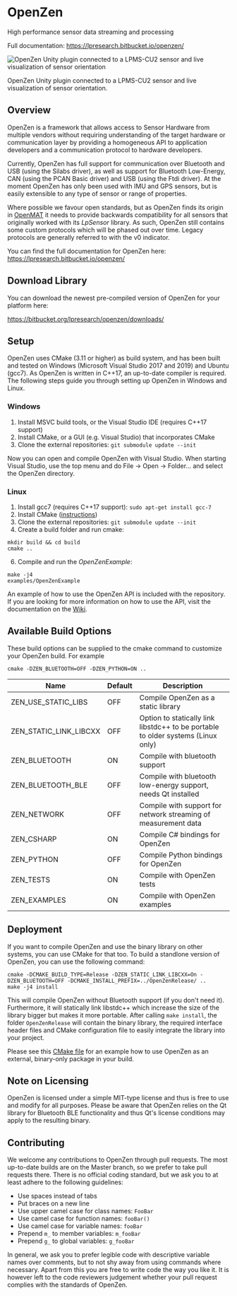 # OpenZen

High performance sensor data streaming and processing

Full documentation: <https://lpresearch.bitbucket.io/openzen/>

![OpenZen Unity plugin connected to a LPMS-CU2 sensor and live visualization of sensor orientation](https://lpresearch.bitbucket.io/openzen_resources/OpenZenUnityDemo.gif)

OpenZen Unity plugin connected to a LPMS-CU2 sensor and live visualization of sensor orientation.

## Overview
OpenZen is a framework that allows access to Sensor Hardware from multiple vendors without requiring understanding of the target hardware or communication layer by providing a homogeneous API to application developers and a communication protocol to hardware developers.

Currently, OpenZen has full support for communication over Bluetooth and USB (using the Silabs driver), as well as support for Bluetooth Low-Energy, CAN (using the PCAN Basic driver) and USB (using the Ftdi driver). At the moment OpenZen has only been used with IMU and GPS sensors, but is easily extensible to any type of sensor or range of properties.

Where possible we favour open standards, but as OpenZen finds its origin in [OpenMAT](https://bitbucket.org/lpresearch/openmat-2-os/) it needs to provide backwards compatibility for all sensors that originally worked with its *LpSensor* library. As such, OpenZen still contains some custom protocols which will be phased out over time. Legacy protocols are generally referred to with the v0 indicator.

You can find the full documentation for OpenZen here: <https://lpresearch.bitbucket.io/openzen/>

## Download Library

You can download the newest pre-compiled version of OpenZen for your platform here:

<https://bitbucket.org/lpresearch/openzen/downloads/>

## Setup

OpenZen uses CMake (3.11 or higher) as build system, and has been built and tested on Windows (Microsoft Visual Studio 2017 and 2019) and Ubuntu (gcc7). As OpenZen is written in C++17, an up-to-date compiler is required. The following steps guide you through setting up OpenZen in Windows and Linux.

### Windows

1. Install MSVC build tools, or the Visual Studio IDE (requires C++17 support)
2. Install CMake, or a GUI (e.g. Visual Studio) that incorporates CMake
3. Clone the external repositories: `git submodule update --init`

Now you can open and compile OpenZen with Visual Studio. When starting Visual Studio, use the top menu and do File -> Open -> Folder... and select the OpenZen directory.

### Linux

1. Install gcc7 (requires C++17 support): `sudo apt-get install gcc-7`
2. Install CMake ([instructions](https://peshmerge.io/how-to-install-cmake-3-11-0-on-ubuntu-16-04/))
3. Clone the external repositories: `git submodule update --init`
4. Create a build folder and run cmake:
```
mkdir build && cd build
cmake ..
```
6. Compile and run the *OpenZenExample*: 
```
make -j4
examples/OpenZenExample
```

An example of how to use the OpenZen API is included with the repository. If you are looking for more information on how to use the API, visit the documentation on the [Wiki](https://bitbucket.org/lpresearch/openzen/wiki/API%20Documentation).

## Available Build Options

These build options can be supplied to the cmake command to customize your OpenZen build. For example

```
cmake -DZEN_BLUETOOTH=OFF -DZEN_PYTHON=ON ..
```

| Name                   | Default | Description                                                                     |
|------------------------|---------|---------------------------------------------------------------------------------|
| ZEN_USE_STATIC_LIBS    | OFF     | Compile OpenZen as a static library                                             |
| ZEN_STATIC_LINK_LIBCXX | OFF     | Option to statically link libstdc++ to be portable to older systems (Linux only)|
| ZEN_BLUETOOTH          | ON      | Compile with bluetooth support                                                  |
| ZEN_BLUETOOTH_BLE      | OFF     | Compile with bluetooth low-energy support, needs Qt installed                   |
| ZEN_NETWORK            | OFF     | Compile with support for network streaming of measurement data                  |
| ZEN_CSHARP             | ON      | Compile C# bindings for OpenZen                                                 |
| ZEN_PYTHON             | OFF     | Compile Python bindings for OpenZen                                             |
| ZEN_TESTS              | ON      | Compile with OpenZen tests                                                      |
| ZEN_EXAMPLES           | ON      | Compile with OpenZen examples                                                   |

## Deployment

If you want to compile OpenZen and use the binary library on other systems, you can use CMake for that too. To build a standlone version of OpenZen, you can use the following command:

```
cmake -DCMAKE_BUILD_TYPE=Release -DZEN_STATIC_LINK_LIBCXX=On -DZEN_BLUETOOTH=OFF -DCMAKE_INSTALL_PREFIX=../OpenZenRelease/ ..
make -j4 install
```

This will compile OpenZen without Bluetooth support (if you don't need it). Furthermore, it will statically link libstdc++ which increase the size of the library bigger but makes it more portable.
After calling `make install`, the folder `OpenZenRelease` will contain the binary library, the required interface header files and CMake configuration file to easily integrate the library into your project.

Please see this [CMake file](https://bitbucket.org/lpresearch/openzen/src/master/standalone_example/CMakeLists.txt) for an example how to use OpenZen as an external, binary-only package in your build.

## Note on Licensing

OpenZen is licensed under a simple MIT-type license and thus is free to use and modify for all purposes.  Please be aware
that OpenZen relies on the Qt library for Bluetooth BLE functionality and thus Qt's license conditions may apply to the resulting
binary.

## Contributing

We welcome any contributions to OpenZen through pull requests. The most up-to-date builds are on the Master branch, so we prefer to take pull requests there. There is no official coding standard, but we ask you to at least adhere to the following guidelines:

* Use spaces instead of tabs
* Put braces on a new line
* Use upper camel case for class names: `FooBar`
* Use camel case for function names: `fooBar()`
* Use camel case for variable names: `fooBar`
* Prepend `m_` to member variables: `m_fooBar`
* Prepend `g_` to global variables: `g_fooBar`

In general, we ask you to prefer legible code with descriptive variable names over comments, but to not shy away from using commands where necessary. Apart from this you are free to write code the way you like it. It is however left to the code reviewers judgement whether your pull request complies with the standards of OpenZen.
